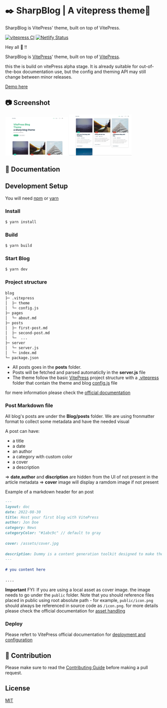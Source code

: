# ✒️ SharpBlog | A vitepress theme🌟
SharpBlog is VitePress' theme, built on top of VitePress.


[![vitepress CI](https://github.com/ahdbk/vitepress-blog-sharp/actions/workflows/CI.yml/badge.svg)](https://github.com/ahdbk/vitepress-blog-sharp/actions/workflows/CI.yml)
[![Netlify Status](https://api.netlify.com/api/v1/badges/8b2c9df8-24bd-4eca-add1-1ec0c251a22d/deploy-status)](https://app.netlify.com/sites/vitepress-blog-sharp/deploys)

Hey all 👋 !!

SharpBlog is [VitePress](https://vitepress.vuejs.org/)' theme, built on top of [VitePress](https://github.com/vuejs/vitepress).

this the is build on vitePress alpha stage. It is already suitable for out-of-the-box documentation use, but the config and theming API may still change between minor releases.

[Demo here](https://vitepress-blog-sharp.netlify.app/)

## 📷 Screenshot
   <img title="blog" src="screenshots/01.png" width="40%"/>
   <img title="blog" src="screenshots/02.png" width="40%"/>

## 📔 Documentation
## Development Setup

You will need [npm](https://nodejs.org/) or [yarn](https://yarnpkg.com/cli/install)

### Install

```sh
$ yarn install
```
### Build

```sh
$ yarn build
```
### Start Blog

```sh
$ yarn dev
```
### Project structure
```
blog
├─ .vitepress
│  ├─ theme
│  └─ config.js
├─ pages
│  └─ about.md
├─ posts
│  ├─ first-post.md
│  ├─ second-post.md
│  └─  ...
├─ server
│  └─ server.js
│  └─ index.md
└─ package.json
```

- All posts goes in the **posts** folder.
- Posts will be fetched and parsed automaticlly in the **server.js** file
- The theme follow the basic [VitePress](https://vitepress.vuejs.org/) project structure with a [.vitepress](https://github.com/ahdbk/vitepress-blog-sharp/tree/main/.vitepress) folder that contain the theme and blog [config.js](https://github.com/ahdbk/vitepress-blog-sharp/blob/main/.vitepress/config.js) file

for mere information please check the [official documentation](https://vitepress.vuejs.org/)
### Post Markdown file
All blog's posts are under the **Blog/posts** folder.
We are using fronmatter format to collect some metadata and have the needed visual

A post can have: 
- a title
- a date 
- an author 
- a category with custom color
- a cover 
- a description 

=>  **date**,**author** and **discription** are hidden from the UI of not present in the article metadata
=>  **cover** image will display a ramdom image if not present

Example of a markdown header for an post 
```markdown
---
layout: doc
date: 2022-08-30
title: Host your first blog with VitePress
author: Jon Doe
category: News
categoryColor: "#1abc9c" // default to gray

cover: /assets/cover.jpg

description: Dummy is a content generation toolkit designed to make the development, testing and presentation of web prototypes less time consuming and more realistic.
---

# you content here 

....
```
**Important**
FYI: If you are using a local asset as cover image. the image needs to go under the `public` folder.
Note that you should reference files placed in public using root absolute path - for example, `public/icon.png` should always be referenced in source code as `/icon.png`. for more details please check the official documentation for [asset handling](https://vitepress.vuejs.org/guide/asset-handling#public-files) 


### Deploy

Please refert to VitePress official documentation for [deployment and configuration](https://vitepress.vuejs.org/guide/deploying)

## 🙌 Contribution

Please make sure to read the [Contributing Guide](https://github.com/ahdbk/vitepress-blog-sharp/blob/main/contributing.md) before making a pull request.


## License
[MIT](https://github.com/vitepress-blog-sharp/blob/main/LICENSE)
